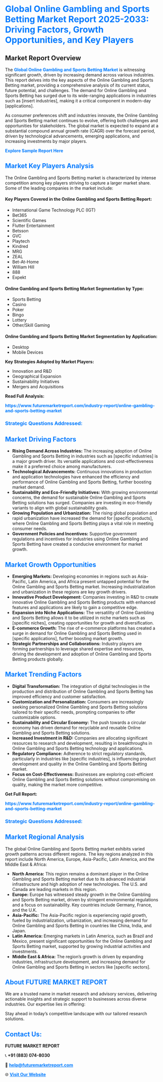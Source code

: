 <h1 style="color: #007BFF;">Global Online Gambling and Sports Betting Market Report 2025-2033: Driving Factors, Growth Opportunities, and Key Players</h1>

<section id="overview">
<h2>Market Report Overview</h2>
<p>The <a href="https://www.futuremarketreport.com/industry-report/online-gambling-and-sports-betting-market" style="color: #007BFF; text-decoration: none;"><strong>Global Online Gambling and Sports Betting Market</strong></a> is witnessing significant growth, driven by increasing demand across various industries. This report delves into the key aspects of the Online Gambling and Sports Betting market, providing a comprehensive analysis of its current status, future potential, and challenges. The demand for Online Gambling and Sports Betting has surged due to its wide-ranging applications in industries such as [insert industries], making it a critical component in modern-day [applications].</p>
<p>As consumer preferences shift and industries innovate, the Online Gambling and Sports Betting market continues to evolve, offering both challenges and opportunities for stakeholders. The global market is expected to expand at a substantial compound annual growth rate (CAGR) over the forecast period, driven by technological advancements, emerging applications, and increasing investments by major players.</p>
</section>

<section id="overview">
<p><a href="https://www.futuremarketreport.com/request-sample/reportId=61021" style="color: #007BFF; text-decoration: none;"><strong>Explore Sample Report Here</strong></a></p>
</section>

<section id="key-players">
<h2 style="color: #007BFF;">Market Key Players Analysis</h2>
<p>The Online Gambling and Sports Betting market is characterized by intense competition among key players striving to capture a larger market share. Some of the leading companies in the market include:</p>
<h4>Key Players Covered in the Online Gambling and Sports Betting Report:</h4>
<ul><li>International Game Technology PLC (IGT)</li><li>Bet365</li><li>Scientific Games</li><li>Flutter Entertainment</li><li>Betsson</li><li>GVC</li><li>Playtech</li><li>Kindred</li><li>MRG</li><li>ZEAL</li><li>Bet-At-Home</li><li>William Hill</li><li>888</li><li>Expekt</li></ul>
<h4>Online Gambling and Sports Betting Market Segmentation by Type:</h4>
<ul><li>Sports Betting</li><li>Casino</li><li>Poker</li><li>Bingo</li><li>Lottery</li><li>Other/Skill Gaming</li></ul>

<h4>Online Gambling and Sports Betting Market Segmentation by Application:</h4>
<ul><li>Desktop</li><li>Mobile Devices</li></ul>
<p><strong>Key Strategies Adopted by Market Players:</strong></p>
<ul>
<li>Innovation and R&D</li>
<li>Geographical Expansion</li>
<li>Sustainability Initiatives</li>
<li>Mergers and Acquisitions</li>
</ul>
</section>

<section>
<p><strong>Read Full Analysis: </strong></p><a href="https://www.futuremarketreport.com/industry-report/online-gambling-and-sports-betting-market" style="color: #007BFF; text-decoration: none;"><strong>https://www.futuremarketreport.com/industry-report/online-gambling-and-sports-betting-market</strong></a>
<h3 style="color: #007BFF;">Strategic Questions Addressed:</h3>
</section>

<section id="driving-factors">
<h2 style="color: #007BFF;">Market Driving Factors</h2>
<ul>
<li><strong>Rising Demand Across Industries:</strong> The increasing adoption of Online Gambling and Sports Betting in industries such as [specific industries] is a major growth driver. Its versatile applications and cost-effectiveness make it a preferred choice among manufacturers.</li>
<li><strong>Technological Advancements:</strong> Continuous innovations in production and application technologies have enhanced the efficiency and performance of Online Gambling and Sports Betting, further boosting market demand.</li>
<li><strong>Sustainability and Eco-Friendly Initiatives:</strong> With growing environmental concerns, the demand for sustainable Online Gambling and Sports Betting solutions has surged. Companies are investing in eco-friendly variants to align with global sustainability goals.</li>
<li><strong>Growing Population and Urbanization:</strong> The rising global population and rapid urbanization have increased the demand for [specific products], where Online Gambling and Sports Betting plays a vital role in meeting consumer needs.</li>
<li><strong>Government Policies and Incentives:</strong> Supportive government regulations and incentives for industries using Online Gambling and Sports Betting have created a conducive environment for market growth.</li>
</ul>
</section>

<section id="growth-opportunities">
<h2 style="color: #007BFF;">Market Growth Opportunities</h2>
<ul>
<li><strong>Emerging Markets:</strong> Developing economies in regions such as Asia-Pacific, Latin America, and Africa present untapped potential for the Online Gambling and Sports Betting market. Increasing industrialization and urbanization in these regions are key growth drivers.</li>
<li><strong>Innovative Product Development:</strong> Companies investing in R&D to create innovative Online Gambling and Sports Betting products with enhanced features and applications are likely to gain a competitive edge.</li>
<li><strong>Expansion into Niche Applications:</strong> The versatility of Online Gambling and Sports Betting allows it to be utilized in niche markets such as [specific niches], creating opportunities for growth and diversification.</li>
<li><strong>E-commerce Growth:</strong> The rise of e-commerce platforms has created a surge in demand for Online Gambling and Sports Betting used in [specific applications], further boosting market growth.</li>
<li><strong>Strategic Partnerships and Collaborations:</strong> Industry players are forming partnerships to leverage shared expertise and resources, driving the development and adoption of Online Gambling and Sports Betting products globally.</li>
</ul>
</section>

<section id="trending-factors">
<h2 style="color: #007BFF;">Market Trending Factors</h2>
<ul>
<li><strong>Digital Transformation:</strong> The integration of digital technologies in the production and distribution of Online Gambling and Sports Betting has improved efficiency and customer satisfaction.</li>
<li><strong>Customization and Personalization:</strong> Consumers are increasingly seeking personalized Online Gambling and Sports Betting solutions tailored to their specific needs, prompting companies to offer customizable options.</li>
<li><strong>Sustainability and Circular Economy:</strong> The push towards a circular economy has driven demand for recyclable and reusable Online Gambling and Sports Betting solutions.</li>
<li><strong>Increased Investment in R&D:</strong> Companies are allocating significant resources to research and development, resulting in breakthroughs in Online Gambling and Sports Betting technology and applications.</li>
<li><strong>Regulatory Compliance:</strong> Adherence to strict regulatory standards, particularly in industries like [specific industries], is influencing product development and quality in the Online Gambling and Sports Betting market.</li>
<li><strong>Focus on Cost-Effectiveness:</strong> Businesses are exploring cost-efficient Online Gambling and Sports Betting solutions without compromising on quality, making the market more competitive.</li>
</ul>
</section>

<section>
<p><strong>Get Full Report: </strong></p><a href="https://www.futuremarketreport.com/industry-report/online-gambling-and-sports-betting-market" style="color: #007BFF; text-decoration: none;"><strong>https://www.futuremarketreport.com/industry-report/online-gambling-and-sports-betting-market</strong></a>
<h3 style="color: #007BFF;">Strategic Questions Addressed:</h3>
</section>


<section id="regional-analysis">
<h2 style="color: #007BFF;">Market Regional Analysis</h2>
<p>The global Online Gambling and Sports Betting market exhibits varied growth patterns across different regions. The key regions analyzed in this report include North America, Europe, Asia-Pacific, Latin America, and the Middle East & Africa:</p>
<ul>
<li><strong>North America:</strong> This region remains a dominant player in the Online Gambling and Sports Betting market due to its advanced industrial infrastructure and high adoption of new technologies. The U.S. and Canada are leading markets in this region.</li>
<li><strong>Europe:</strong> Europe has witnessed steady growth in the Online Gambling and Sports Betting market, driven by stringent environmental regulations and a focus on sustainability. Key countries include Germany, France, and the U.K.</li>
<li><strong>Asia-Pacific:</strong> The Asia-Pacific region is experiencing rapid growth, fueled by industrialization, urbanization, and increasing demand for Online Gambling and Sports Betting in countries like China, India, and Japan.</li>
<li><strong>Latin America:</strong> Emerging markets in Latin America, such as Brazil and Mexico, present significant opportunities for the Online Gambling and Sports Betting market, supported by growing industrial activities and investments.</li>
<li><strong>Middle East & Africa:</strong> The region’s growth is driven by expanding industries, infrastructure development, and increasing demand for Online Gambling and Sports Betting in sectors like [specific sectors].</li>
</ul>
</section>

<footer>
<h2 style="color: #007BFF;">About FUTURE MARKET REPORT</h2>
<p>We are a trusted name in market research and advisory services, delivering actionable insights and strategic support to businesses across diverse industries. Our expertise lies in offering:</p>

<p>Stay ahead in today’s competitive landscape with our tailored research solutions.</p>

<h2 style="color: #007BFF;">Contact Us:</h2>
<p><strong>FUTURE MARKET REPORT</strong></p>
<p>📞 <strong>+91 (883) 074-8030</strong></p>
<p>📧 <strong><a href="mailto:help@futuremarketreport.com" style="color: #007BFF;">help@futuremarketreport.com</a></strong></p>
<p>🌐 <strong><a href="https://www.futuremarketreport.com/" style="color: #007BFF;">Visit Our Website</a></strong></p>
</footer>